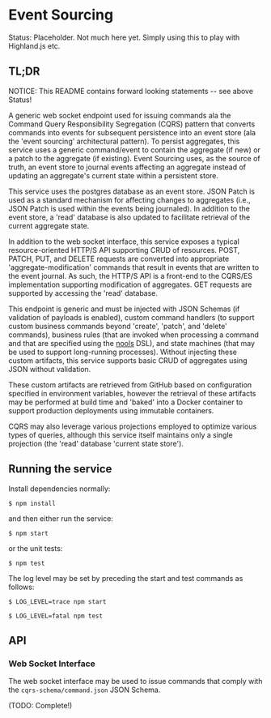 # Event Sourcing

Status:  Placeholder. Not much here yet. Simply using this to play with Highland.js etc.

## TL;DR

NOTICE: This README contains forward looking statements -- see above Status!

A generic web socket endpoint used for issuing commands ala the Command Query Responsibility Segregation (CQRS) pattern that converts commands into events for subsequent persistence into an event store (ala the 'event sourcing' architectural pattern). To persist aggregates, this service uses a generic command/event to contain the aggregate (if new) or a patch to the aggregate (if existing). Event Sourcing uses, as the source of truth, an event store to journal events affecting an aggregate instead of updating an aggregate's current state within a persistent store.

This service uses the postgres database as an event store. JSON Patch is used as a standard mechanism for affecting changes to aggregates (i.e., JSON Patch is used within the events being journaled). In addition to the event store, a 'read' database is also updated to facilitate retrieval of the current aggregate state.

In addition to the web socket interface, this service exposes a typical resource-oriented HTTP/S API supporting CRUD of resources. POST, PATCH, PUT, and DELETE requests are converted into appropriate 'aggregate-modification' commands that result in events that are written to the event journal. As such, the HTTP/S API is a front-end to the CQRS/ES implementation supporting modification of aggregates. GET requests are supported by accessing the 'read' database.

This endpoint is generic and must be injected with JSON Schemas (if validation of payloads is enabled), custom command handlers (to support custom business commands beyond 'create', 'patch', and 'delete' commands), business rules (that are invoked when processing a command and that are specified using the [nools]() DSL), and state machines (that may be used to support long-running processes). Without injecting these custom artifacts, this service supports basic CRUD of aggregates using JSON without validation.

These custom artifacts are retrieved from GitHub based on configuration specified in environment variables, however the retrieval of these artifacts may be performed at build time and 'baked' into a Docker container to support production deployments using immutable containers.

CQRS may also leverage various projections employed to optimize various types of queries, although this service itself maintains only a single projection (the 'read' database 'current state store').

## Running the service

Install dependencies normally:

```
$ npm install
```

and then either run the service:

```
$ npm start
```

or the unit tests:

```
$ npm test
```

The log level may be set by preceding the start and test commands as follows:

```
$ LOG_LEVEL=trace npm start
```

```
$ LOG_LEVEL=fatal npm test
```

## API

### Web Socket Interface

The web socket interface may be used to issue commands that comply with the `cqrs-schema/command.json` JSON Schema.

(TODO: Complete!)
#
